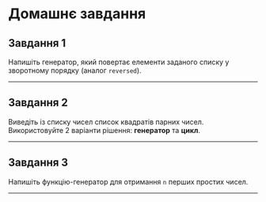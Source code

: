 # Домашнє завдання

## Завдання 1

Напишіть генератор, який повертає елементи заданого списку у зворотному порядку (аналог `reversed`).

---

## Завдання 2

Виведіть із списку чисел список квадратів парних чисел.  
Використовуйте 2 варіанти рішення: **генератор** та **цикл**.

---

## Завдання 3

Напишіть функцію-генератор для отримання `n` перших простих чисел.

---
